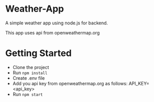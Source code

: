 # Weather-App
A simple weather app using node.js for backend.

This app uses api from openweathermap.org

# Getting Started #

* Clone the project
* Run `npm install`
* Create .env file
* Add you api key from openweathermap.org as follows:
          API_KEY=<api_key>
*  Run `npm start`
